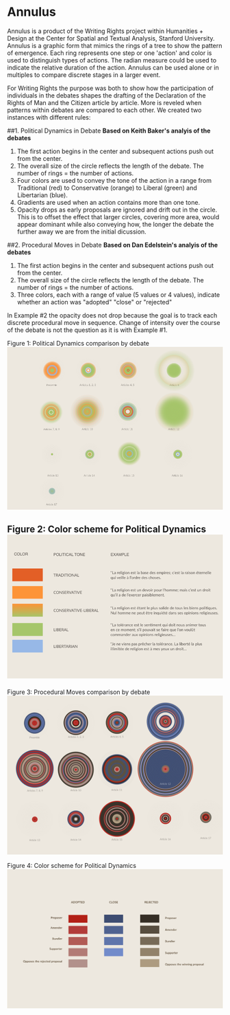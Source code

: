 # Annulus

Annulus is a product of the Writing Rights project within Humanities + Design at the Center for Spatial and Textual Analysis, Stanford University. Annulus is a graphic form that mimics the rings of a tree to show the pattern of emergence. Each ring represents one step or one 'action' and color is used to distinguish types of actions. The radian measure could be used to indicate the relative duration of the action. Annulus can be used alone or in multiples to compare discrete stages in a larger event.

For Writing Rights the purpose was both to show how the participation of individuals in the debates shapes the drafting of the Declaration of the Rights of Man and the Citizen article by article. More is reveled when patterns within debates are compared to each other. We created two instances with different rules:

##1. Political Dynamics in Debate
**Based on Keith Baker's analyis of the debates**
 1. The first action begins in the center and subsequent actions push out from the center.  
 2. The overall size of the circle reflects the length of the debate. The number of rings = the number of actions.
 3. Four colors are used to convey the tone of the action in a range from Traditional (red) to Conservative (orange) to Liberal (green) and Libertarian (blue).
 4. Gradients are used when an action contains more than one tone.
 5. Opacity drops as early proposals are ignored and drift out in the circle. This is to offset the effect that larger circles, covering more area, would appear dominant while also conveying how, the longer the debate the further away we are from the initial dicussion. 

##2. Procedural Moves in Debate
**Based on Dan Edelstein's analyis of the debates**
 1. The first action begins in the center and subsequent actions push out from the center.  
 2. The overall size of the circle reflects the length of the debate. The number of rings = the number of actions. 
 3. Three colors, each with a range of value (5 values or 4 values), indicate whether an action was "adopted" "close" or "rejected"

In Example #2 the opacity does not drop because the goal is to track each discrete procedural move in sequence. Change of intensity over the course of the debate is not the question as it is with Example #1. 

Figure 1: Political Dynamics comparison by debate  
![Political Dynamics, Figure 1](/assets/politicaldynamics_all.png)

Figure 2: Color scheme for Political Dynamics
![Political Dynamics, Figure 2](/assets/politicaldynamics_color.png)
---

Figure 3: Procedural Moves comparison by debate  
![Procedural Moves, Figure 3](/assets/proceduralmoves_all.png)

Figure 4: Color scheme for Political Dynamics
![Procedural Moves, Figure 4](/assets/proceduralmoves_color.png)

